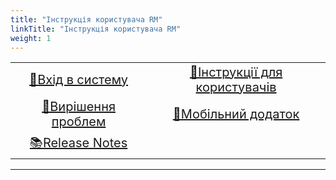 ```yaml
---
title: "Інструкція користувача RM"
linkTitle: "Інструкція користувача RM"
weight: 1
---
```


<center>

|                                           |                                               |
|:-----------------------------------------:|:---------------------------------------------:|
|       [ 🔐Вхід в систему](login_logout.md)       | [📜Інструкції для користувачів](User_Manual/UM_ToC.md) |
| [🙋Вирішення проблем](troubleshooting.md) |     [📱Мобільний додаток](mobeileapp.md)      |
| [ 📚Release Notes](releasenotes/releasenotes.md) |                                               |

---
</center>



<!---
CSS
-->

<style>
td {
  font-size: 20px
}
</style>